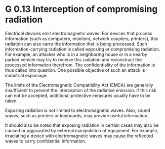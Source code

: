 G 0.13 Interception of compromising radiation
============================================

Electrical devices emit electromagnetic waves. For devices that process information (such as computers, monitors, network couplers, printers), this radiation can also carry the information that is being processed. Such information-carrying radiation is called exposing or compromising radiation. For example, an attacker who is in a neighboring house or in a nearby parked vehicle may try to receive this radiation and reconstruct the processed information therefrom. The confidentiality of the information is thus called into question. One possible objective of such an attack is industrial espionage.

The limits of the Electromagnetic Compatibility Act (EMCA) are generally insufficient to prevent the interception of the radiative emission. If this risk can not be accepted, additional protective measures usually have to be taken.

Exposing radiation is not limited to electromagnetic waves. Also, sound waves, such as printers or keyboards, may provide useful information.

It should also be noted that exposing radiation in certain cases may also be caused or aggravated by external manipulation of equipment. For example, irradiating a device with electromagnetic waves may cause the reflected waves to carry confidential information.
